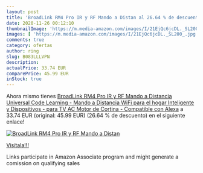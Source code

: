 ```yaml
---
layout: post
title: 'BroadLink RM4 Pro IR y RF Mando a Distan al 26.64 % de descuento'
date: 2020-11-26 00:12:10
thumbnailImage: 'https://m.media-amazon.com/images/I/21EjQc6jcDL._SL200_.jpg'
images: [ 'https://m.media-amazon.com/images/I/21EjQc6jcDL._SL200_.jpg' ]
comments: true
category: ofertas
author: ring
slug: B083LLLVPN
description:
actualPrice: 33.74 EUR
comparePrice: 45.99 EUR
inStock: true
---
```


Ahora mismo tienes [BroadLink RM4 Pro IR y RF Mando a Distancia Universal  Code Learning - Mando a Distancia WiFi para el hogar Inteligente y Dispositivos - para TV  AC  Motor de Cortina - Compatible con Alexa](https://www.amazon.es/dp/B083LLLVPN/?tag=tolees-21) a 33.74 EUR (original: 45.99 EUR) (26.64 %  de descuento) en el siguiente enlace!

[![BroadLink RM4 Pro IR y RF Mando a Distan](https://m.media-amazon.com/images/I/21EjQc6jcDL._SL200_.jpg)](https://www.amazon.es/dp/B083LLLVPN/?tag=tolees-21)

[Visítala!!!](https://www.amazon.es/dp/B083LLLVPN/?tag=tolees-21)

Links participate in Amazon Associate program and might generate a comission on qualifying sales
